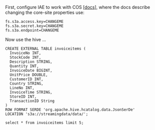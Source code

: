 First, configure IAE to work with COS [[docs](https://console.bluemix.net/docs/services/AnalyticsEngine/configure-COS-S3-object-storage.html#configuring-clusters-to-work-with-ibm-cos-s3-object-stores)], where the docs describe changing the core-site properties use:

```
fs.s3a.access.key=CHANGEME
fs.s3a.secret.key=CHANGEME
fs.s3a.endpoint=CHANGEME
```

Now use the hive ...

```
CREATE EXTERNAL TABLE invoiceitems (
  InvoiceNo INT,
  StockCode INT,
  Description STRING,
  Quantity INT,
  InvoiceDate BIGINT,
  UnitPrice DOUBLE,
  CustomerID INT,
  Country STRING,
  LineNo INT,
  InvoiceTime STRING,
  StoreID INT,
  TransactionID String
)
ROW FORMAT SERDE 'org.apache.hive.hcatalog.data.JsonSerDe'
LOCATION 's3a://streamingdata/data/';
```

```
select * from invoiceitems limit 5;
```
